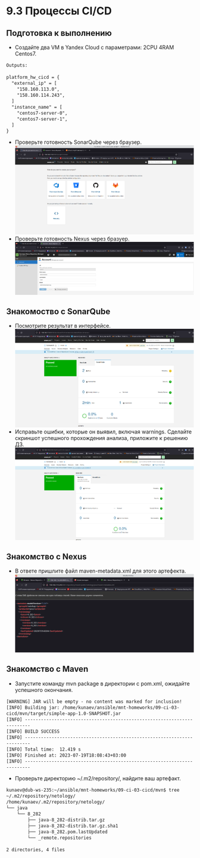9.3 Процессы CI/CD
===

## Подготовка к выполнению
* Создайте два VM в Yandex Cloud с параметрами: 2CPU 4RAM Centos7.
```hcl
Outputs:

platform_hw_cicd = {
  "external_ip" = [
    "158.160.113.0",
    "158.160.114.243",
  ]
  "instance_name" = [
    "centos7-server-0",
    "centos7-server-1",
  ]
}

```

* Проверьте готовность SonarQube через браузер.
![img.png](img/img.png)
* Проверьте готовность Nexus через бразуер.
![img_1.png](img/img_1.png)

## Знакомоство с SonarQube

* Посмотрите результат в интерфейсе.
![img_2.png](img/img_2.png)
* Исправьте ошибки, которые он выявил, включая warnings. Сделайте скриншот успешного прохождения анализа, приложите к решению ДЗ.
![img_3.png](img/img_3.png)

## Знакомство с Nexus
* В ответе пришлите файл maven-metadata.xml для этого артефекта.
![img_4.png](img/img_4.png)

## Знакомство с Maven
* Запустите команду mvn package в директории с pom.xml, ожидайте успешного окончания.
```ignorelang
[WARNING] JAR will be empty - no content was marked for inclusion!
[INFO] Building jar: /home/kunaev/ansible/mnt-homeworks/09-ci-03-cicd/mvn/target/simple-app-1.0-SNAPSHOT.jar
[INFO] ------------------------------------------------------------------------
[INFO] BUILD SUCCESS
[INFO] ------------------------------------------------------------------------
[INFO] Total time:  12.419 s
[INFO] Finished at: 2023-07-19T18:08:43+03:00
[INFO] ------------------------------------------------------------------------
```

* Проверьте директорию ~/.m2/repository/, найдите ваш артефакт.
```ignorelang
kunaev@dub-ws-235:~/ansible/mnt-homeworks/09-ci-03-cicd/mvn$ tree ~/.m2/repository/netology/
/home/kunaev/.m2/repository/netology/
└── java
    └── 8_282
        ├── java-8_282-distrib.tar.gz
        ├── java-8_282-distrib.tar.gz.sha1
        ├── java-8_282.pom.lastUpdated
        └── _remote.repositories

2 directories, 4 files
```